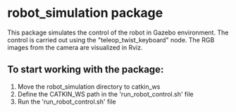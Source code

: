 # robot_simulation package
This package simulates the control of the robot in Gazebo environment. The control is carried out using the "teleop_twist_keyboard" node. The RGB images from the camera are visualized in Rviz.
## To start working with the package:
1. Move the robot_simulation directory to catkin_ws
2. Define the CATKIN_WS path in the 'run_robot_control.sh' file
3. Run the 'run_robot_control.sh' file
